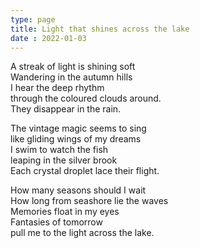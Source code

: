 ```yaml
---
type: page
title: Light that shines across the lake
date : 2022-01-03
---
```


A streak of light is shining soft  <br>
Wandering in the autumn hills  <br>
I hear the deep rhythm   <br>
through the coloured clouds around. <br>
They disappear in the rain.  <br>

The vintage magic seems to sing  <br>
like gliding wings of my dreams  <br>
I swim to watch the fish  <br>
leaping in the silver brook  <br>
Each crystal droplet lace their flight.<br>  

How many seasons should I wait  <br>
How long from seashore lie the waves<br>
Memories float in my eyes  <br>
Fantasies of tomorrow  <br>
pull me to the light across the lake.<br>
